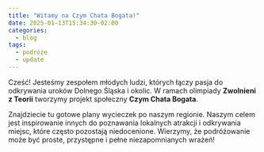 ```yaml
---
title: "Witamy na Czym Chata Bogata!"
date: 2025-01-13T15:34:30-02:00
categories:
  - blog
tags:
  - podróże
  - update
---
```


Cześć! Jesteśmy zespołem młodych ludzi, których łączy pasja do odkrywania uroków Dolnego Śląska i okolic. W ramach olimpiady **Zwolnieni z Teorii** tworzymy projekt społeczny **Czym Chata Bogata**. 

Znajdziecie tu gotowe plany wycieczek po naszym regionie. Naszym celem jest inspirowanie innych do poznawania lokalnych atrakcji i odkrywania miejsc, które często pozostają niedocenione. Wierzymy, że podróżowanie może być proste, przystępne i pełne niezapomnianych wrażeń!
